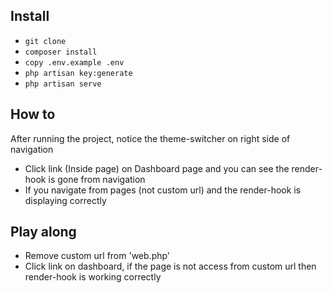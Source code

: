 ## Install

- `git clone`
- `composer install`
- `copy .env.example .env`
- `php artisan key:generate`
- `php artisan serve`

## How to

After running the project, notice the theme-switcher on right side of navigation
- Click link (Inside page) on Dashboard page and you can see the render-hook is gone from navigation
- If you navigate from pages (not custom url) and the render-hook is displaying correctly

## Play along

- Remove custom url from 'web.php'
- Click link on dashboard, if the page is not access from custom url then render-hook is working correctly
